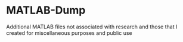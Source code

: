 MATLAB-Dump
===========

Additional MATLAB files not associated with research and those that I created for miscellaneous purposes and public use

